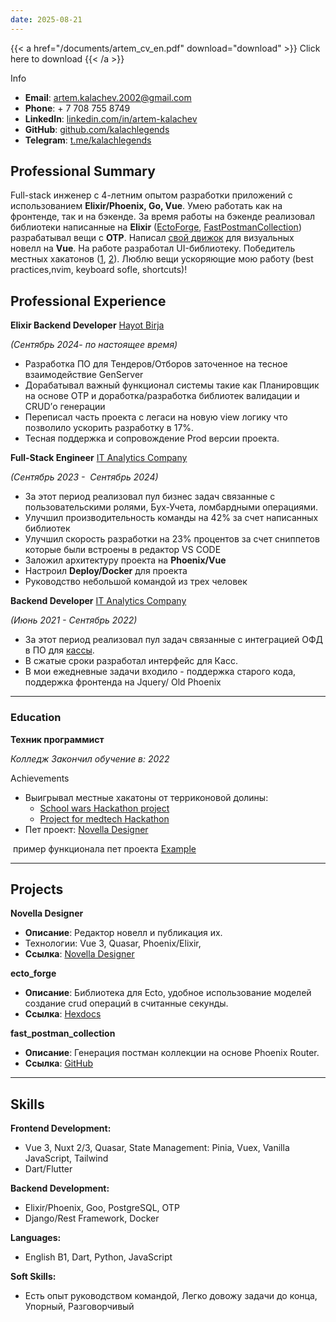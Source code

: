 ```yaml
---
date: 2025-08-21
---
```


{{< a href="/documents/artem_cv_en.pdf" download="download" >}}
Click here to download
{{< /a >}}

Info

- **Email**: artem.kalachev.2002@gmail.com
- **Phone**: + 7 708 755 8749
- **LinkedIn**: [linkedin.com/in/artem-kalachev](https://www.linkedin.com/in/kalachlegends/)
- **GitHub**: [github.com/kalachlegends](https://github.com/kalachlegends)
- **Telegram**: [](https://t.me/kalachlegends)[t.me/kalachlegends](http://t.me/kalachlegends)


## Professional Summary

Full-stack инженер с 4-летним опытом разработки приложений с использованием **Elixir/Phoenix, Go, Vue**. Умею работать как на фронтенде, так и на бэкенде. За время работы на бэкенде реализовал библиотеки написанные на **Elixir** ([EctoForge](https://github.com/kalachlegends/ecto_forge), [FastPostmanCollection](https://github.com/kalachlegends/fast_postman_collection)) разрабатывал вещи с **OTP**. Написал [свой движок](https://novella-designer.com/) для визуальных новелл на **Vue**. На работе разработал UI-библиотеку. Победитель местных хакатонов ([1](https://github.com/kalachlegends/school_wars/blob/main/README.md), [2](https://github.com/kalachlegends/nurse_umbrella)). Люблю вещи ускоряющие мою работу (best practices,nvim, keyboard sofle, shortcuts)! 

## Professional Experience

**Elixir Backend Developer**
[Hayot Birja
](https://xt-xarid.uz/)

*(Сентябрь 2024- по настоящее время)*

- Разработка ПО для Тендеров/Отборов заточенное на тесное взаимодействие GenServer
- Дорабатывал важный функционал системы такие как Планировщик на основе OTP и доработка/разработка библиотек валидации и CRUD’о генерации
- Переписал часть проекта с легаси на новую view логику что позволило ускорить разработку в 17%. 
- Тесная поддержка и сопровождение Prod версии проекта.




**Full-Stack Engineer**
[IT Analytics Company
](https://itanalytics.kz/index.html)

*(Сентябрь 2023 -  Сентябрь 2024)*

- За этот период реализовал пул бизнес задач связанные с пользовательскими ролями, Бух-Учета, ломбардными операциями.
- Улучшил производительность команды на 42% за счет написанных библиотек
- Улучшил скорость разработки на 23% процентов за счет сниппетов которые были встроены в редактор VS CODE
- Заложил архитектуру проекта на **Phoenix/Vue**
- Настроил **Deploy/Docker** для проекта
- Руководство небольшой командой из трех человек

**Backend Developer**
[IT Analytics Company
](https://itanalytics.kz/index.html)

*(Июнь 2021 - Сентябрь 2022)*

- За этот период реализовал пул задач связанные с интеграцией ОФД в ПО для [кассы](https://greenkassa.kz/ru).
- В сжатые сроки разработал интерфейс для Касс.
- В мои ежедневные задачи входило - поддержка старого кода, поддержка фронтенда на Jquery/ Old Phoenix


---

### Education

**Техник программист**

*Колледж*
_Закончил обучение в: 2022_

Achievements

- Выигрывал местные хакатоны от терриконовой долины: 
	- [School wars Hackathon project](https://github.com/kalachlegends/school_wars/blob/main/README.md)
	- [Project for medtech Hackathon](https://github.com/kalachlegends/nurse_umbrella)
- Пет проект: [Novella Designer](https://novella-designer.com/)


 пример функционала пет проекта [Example](https://novella-designer.com/novella/a665142e-6f8a-4141-83c7-edd601604c6c)

---


## Projects

**Novella Designer**

- **Описание**: Редактор новелл и публикация их.
- Технологии: Vue 3, Quasar, Phoenix/Elixir, 
- **Ссылка**: [Novella Designer](https://stage.novella-designer.com/)


**ecto_forge**

- **Описание**: Библиотека для Ecto, удобное использование моделей создание crud операций в считанные секунды.
- **Ссылка**: [Hexdocs](https://hexdocs.pm/ecto_forge/readme.html)


**fast_postman_collection**
- **Описание**: Генерация постман коллекции на основе Phoenix Router.
- **Ссылка**: [GitHub](https://github.com/kalachlegends/fast_postman_collection)




---
## Skills

**Frontend Development:**
- Vue 3, Nuxt 2/3, Quasar, State Management: Pinia, Vuex, Vanilla JavaScript, Tailwind
- Dart/Flutter


**Backend Development:**

- Elixir/Phoenix, Goo, PostgreSQL, OTP 
- Django/Rest Framework, Docker


**Languages:**

- English B1, Dart, Python, JavaScript


**Soft Skills:**

- Есть опыт руководством командой, Легко довожу задачи до конца, Упорный, Разговорчивый
